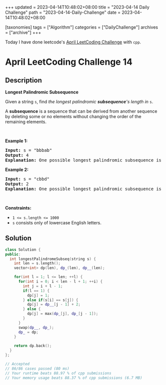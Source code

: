 +++
updated = 2023-04-14T10:48:02+08:00
title = "2023-04-14 Daily Challenge"
path = "2023-04-14-Daily-Challenge"
date = 2023-04-14T10:48:02+08:00

[taxonomies]
tags = ["Algorithm"]
categories = ["DailyChallenge"]
archives = ["archive"]
+++

Today I have done leetcode's [April LeetCoding Challenge](https://leetcode.com/problems/longest-palindromic-subsequence/) with `cpp`.

<!-- more -->

# April LeetCoding Challenge 14

## Description

**Longest Palindromic Subsequence**

<p>Given a string <code>s</code>, find <em>the longest palindromic <strong>subsequence</strong>&#39;s length in</em> <code>s</code>.</p>

<p>A <strong>subsequence</strong> is a sequence that can be derived from another sequence by deleting some or no elements without changing the order of the remaining elements.</p>

<p>&nbsp;</p>
<p><strong class="example">Example 1:</strong></p>

<pre>
<strong>Input:</strong> s = &quot;bbbab&quot;
<strong>Output:</strong> 4
<strong>Explanation:</strong> One possible longest palindromic subsequence is &quot;bbbb&quot;.
</pre>

<p><strong class="example">Example 2:</strong></p>

<pre>
<strong>Input:</strong> s = &quot;cbbd&quot;
<strong>Output:</strong> 2
<strong>Explanation:</strong> One possible longest palindromic subsequence is &quot;bb&quot;.
</pre>

<p>&nbsp;</p>
<p><strong>Constraints:</strong></p>

<ul>
	<li><code>1 &lt;= s.length &lt;= 1000</code></li>
	<li><code>s</code> consists only of lowercase English letters.</li>
</ul>


## Solution

``` cpp
class Solution {
public:
  int longestPalindromeSubseq(string s) {
    int len = s.length();
    vector<int> dp(len), dp_(len), dp__(len);

    for(int l = 1; l <= len; ++l) {
      for(int i = 0; i < len - l + 1; ++i) {
        int j = i + l - 1;
        if(l == 1) {
          dp[j] = 1;
        } else if(s[i] == s[j]) {
          dp[j] = dp__[j - 1] + 2;
        } else {
          dp[j] = max(dp_[j], dp_[j - 1]);
        }
      }
      swap(dp__, dp_);
      dp_ = dp;
    }
    
    return dp.back();
  }
};

// Accepted
// 86/86 cases passed (80 ms)
// Your runtime beats 88.97 % of cpp submissions
// Your memory usage beats 88.37 % of cpp submissions (6.7 MB)
```
